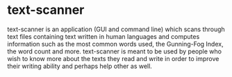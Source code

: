 text-scanner
============

text-scanner is an application (GUI and command line)  which scans through text files containing text written in human languages and computes information such as the most common words used, the Gunning-Fog Index, the word count and more. text-scanner is meant to be used by people who wish to know more about the texts they read and write in order to improve their writing ability and perhaps help other as well.